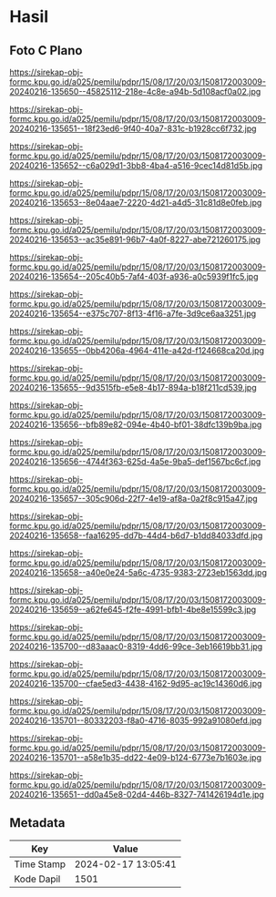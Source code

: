 # Hasil

## Foto C Plano

https://sirekap-obj-formc.kpu.go.id/a025/pemilu/pdpr/15/08/17/20/03/1508172003009-20240216-135650--45825112-218e-4c8e-a94b-5d108acf0a02.jpg

https://sirekap-obj-formc.kpu.go.id/a025/pemilu/pdpr/15/08/17/20/03/1508172003009-20240216-135651--18f23ed6-9f40-40a7-831c-b1928cc6f732.jpg

https://sirekap-obj-formc.kpu.go.id/a025/pemilu/pdpr/15/08/17/20/03/1508172003009-20240216-135652--c6a029d1-3bb8-4ba4-a516-9cec14d81d5b.jpg

https://sirekap-obj-formc.kpu.go.id/a025/pemilu/pdpr/15/08/17/20/03/1508172003009-20240216-135653--8e04aae7-2220-4d21-a4d5-31c81d8e0feb.jpg

https://sirekap-obj-formc.kpu.go.id/a025/pemilu/pdpr/15/08/17/20/03/1508172003009-20240216-135653--ac35e891-96b7-4a0f-8227-abe721260175.jpg

https://sirekap-obj-formc.kpu.go.id/a025/pemilu/pdpr/15/08/17/20/03/1508172003009-20240216-135654--205c40b5-7af4-403f-a936-a0c5939f1fc5.jpg

https://sirekap-obj-formc.kpu.go.id/a025/pemilu/pdpr/15/08/17/20/03/1508172003009-20240216-135654--e375c707-8f13-4f16-a7fe-3d9ce6aa3251.jpg

https://sirekap-obj-formc.kpu.go.id/a025/pemilu/pdpr/15/08/17/20/03/1508172003009-20240216-135655--0bb4206a-4964-411e-a42d-f124668ca20d.jpg

https://sirekap-obj-formc.kpu.go.id/a025/pemilu/pdpr/15/08/17/20/03/1508172003009-20240216-135655--9d3515fb-e5e8-4b17-894a-b18f211cd539.jpg

https://sirekap-obj-formc.kpu.go.id/a025/pemilu/pdpr/15/08/17/20/03/1508172003009-20240216-135656--bfb89e82-094e-4b40-bf01-38dfc139b9ba.jpg

https://sirekap-obj-formc.kpu.go.id/a025/pemilu/pdpr/15/08/17/20/03/1508172003009-20240216-135656--4744f363-625d-4a5e-9ba5-def1567bc6cf.jpg

https://sirekap-obj-formc.kpu.go.id/a025/pemilu/pdpr/15/08/17/20/03/1508172003009-20240216-135657--305c906d-22f7-4e19-af8a-0a2f8c915a47.jpg

https://sirekap-obj-formc.kpu.go.id/a025/pemilu/pdpr/15/08/17/20/03/1508172003009-20240216-135658--faa16295-dd7b-44d4-b6d7-b1dd84033dfd.jpg

https://sirekap-obj-formc.kpu.go.id/a025/pemilu/pdpr/15/08/17/20/03/1508172003009-20240216-135658--a40e0e24-5a6c-4735-9383-2723eb1563dd.jpg

https://sirekap-obj-formc.kpu.go.id/a025/pemilu/pdpr/15/08/17/20/03/1508172003009-20240216-135659--a62fe645-f2fe-4991-bfb1-4be8e15599c3.jpg

https://sirekap-obj-formc.kpu.go.id/a025/pemilu/pdpr/15/08/17/20/03/1508172003009-20240216-135700--d83aaac0-8319-4dd6-99ce-3eb16619bb31.jpg

https://sirekap-obj-formc.kpu.go.id/a025/pemilu/pdpr/15/08/17/20/03/1508172003009-20240216-135700--cfae5ed3-4438-4162-9d95-ac19c14360d6.jpg

https://sirekap-obj-formc.kpu.go.id/a025/pemilu/pdpr/15/08/17/20/03/1508172003009-20240216-135701--80332203-f8a0-4716-8035-992a91080efd.jpg

https://sirekap-obj-formc.kpu.go.id/a025/pemilu/pdpr/15/08/17/20/03/1508172003009-20240216-135701--a58e1b35-dd22-4e09-b124-6773e7b1603e.jpg

https://sirekap-obj-formc.kpu.go.id/a025/pemilu/pdpr/15/08/17/20/03/1508172003009-20240216-135651--dd0a45e8-02d4-446b-8327-741426194d1e.jpg


## Metadata

| Key        | Value               |
| ---------- | ------------------- |
| Time Stamp | 2024-02-17 13:05:41 |
| Kode Dapil | 1501                |



